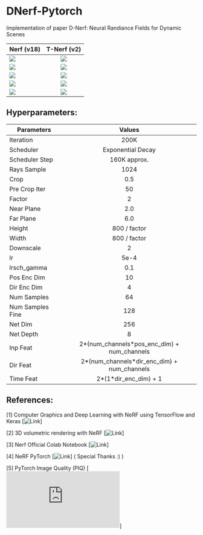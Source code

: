 # DNerf-Pytorch
Implementation of paper D-Nerf: Neural Randiance Fields for Dynamic Scenes

<center>

| Nerf (v18)  |      T-Nerf (v2)    |
|----------|:-------------:|
| <img src="https://github.com/prajwalsingh/DNerf-Pytorch/blob/main/results/dyn_lego_1.gif"/> |  <img src="https://github.com/prajwalsingh/DNerf-Pytorch/blob/main/results/dyn_lego_2.gif"/> |
| <img src="https://github.com/prajwalsingh/DNerf-Pytorch/blob/main/results/hellwarrior_1.gif"/> |  <img src="https://github.com/prajwalsingh/DNerf-Pytorch/blob/main/results/hellwarrior_2.gif"/> |
| <img src="https://github.com/prajwalsingh/DNerf-Pytorch/blob/main/results/bouncingball_1.gif"/> |  <img src="https://github.com/prajwalsingh/DNerf-Pytorch/blob/main/results/bouncingball_2.gif"/> |
| <img src="https://github.com/prajwalsingh/DNerf-Pytorch/blob/main/results/hook_1.gif"/> |  <img src="https://github.com/prajwalsingh/DNerf-Pytorch/blob/main/results/hook_2.gif"/> |
| <img src="https://github.com/prajwalsingh/DNerf-Pytorch/blob/main/results/jumpingjack_1.gif"/> |  <img src="https://github.com/prajwalsingh/DNerf-Pytorch/blob/main/results/jumpingjack_2.gif"/> |

</center>

## Hyperparameters:
<center>

| Parameters  |      Values   |
|----------|:-------------:|
| Iteration | 200K |
| Scheduler | Exponential Decay |
| Scheduler Step | 160K approx. |
| Rays Sample | 1024 |
| Crop | 0.5 |
| Pre Crop Iter | 50 |
| Factor | 2 |
| Near Plane | 2.0 |
| Far Plane | 6.0 |
| Height | 800 / factor |
| Width | 800 / factor |
| Downscale | 2 |
| lr | 5e-4 |
| lrsch_gamma | 0.1 |
| Pos Enc Dim | 10 |
| Dir Enc Dim | 4 |
| Num Samples | 64 |
| Num Samples Fine | 128 |
| Net Dim | 256 |
| Net Depth | 8 |
| Inp Feat | 2*(num_channels*pos_enc_dim) + num_channels |
| Dir Feat | 2*(num_channels*dir_enc_dim) + num_channels |
| Time Feat| 2*(1*dir_enc_dim) + 1 |

</center>

## References:

[1] Computer Graphics and Deep Learning with NeRF using TensorFlow and Keras [![Link](https://pyimagesearch.com/2021/11/17/computer-graphics-and-deep-learning-with-nerf-using-tensorflow-and-keras-part-2/)]

[2] 3D volumetric rendering with NeRF [![Link](https://keras.io/examples/vision/nerf/)]

[3] Nerf Official Colab Notebook [![Link](https://colab.research.google.com/drive/1L6QExI2lw5xhJ-MLlIwpbgf7rxW7fcz3#scrollTo=31sNNVves8C2)]

[4] NeRF PyTorch [![Link](https://github.com/sillsill777/NeRF-PyTorch)] ( Special Thanks :) )

[5] PyTorch Image Quality (PIQ) [![Link](https://piq.readthedocs.io/en/latest/index.html)]
